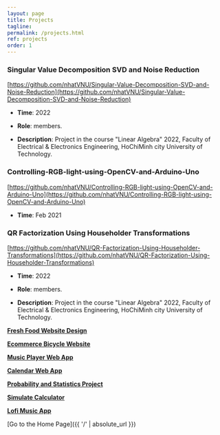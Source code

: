 ```yaml
---
layout: page
title: Projects
tagline: 
permalink: /projects.html
ref: projects
order: 1
---
```



### Singular Value Decomposition SVD and Noise Reduction 
[https://github.com/nhatVNU/Singular-Value-Decomposition-SVD-and-Noise-Reduction](https://github.com/nhatVNU/Singular-Value-Decomposition-SVD-and-Noise-Reduction)
* **Time**: 2022

* **Role**: members.

* **Description**: 
Project in the course "Linear Algebra" 2022, Faculty of Electrical & Electronics Engineering, HoChiMinh city University of Technology.


### Controlling-RGB-light-using-OpenCV-and-Arduino-Uno
[https://github.com/nhatVNU/Controlling-RGB-light-using-OpenCV-and-Arduino-Uno](https://github.com/nhatVNU/Controlling-RGB-light-using-OpenCV-and-Arduino-Uno)
* **Time**: Feb 2021

### QR Factorization Using Householder Transformations
[https://github.com/nhatVNU/QR-Factorization-Using-Householder-Transformations](https://github.com/nhatVNU/QR-Factorization-Using-Householder-Transformations)
* **Time**: 2022

* **Role**: members.

* **Description**: 
Project in the course "Linear Algebra" 2022, Faculty of Electrical & Electronics Engineering, HoChiMinh city University of Technology.


[**Fresh Food Website Design**](http://nhatvnu.github.io/food)


[**Ecommerce Bicycle Website**](http://nhatvnu.github.io/ecommerce_bicycle/)



[**Music Player Web App**](http://nhatvnu.github.io/music_player)



[**Calendar Web App**](http://nhatvnu.github.io/Calendar)


[**Probability and Statistics Project**](http://nhatvnu.github.io/rmarkdown)


[**Simulate Calculator**](http://nhatvnu.github.io/Calculator)


[**Lofi Music App**](http://lofi_minhnhat_.surge.sh/)



[Go to the Home Page]({{ '/' | absolute_url }})
